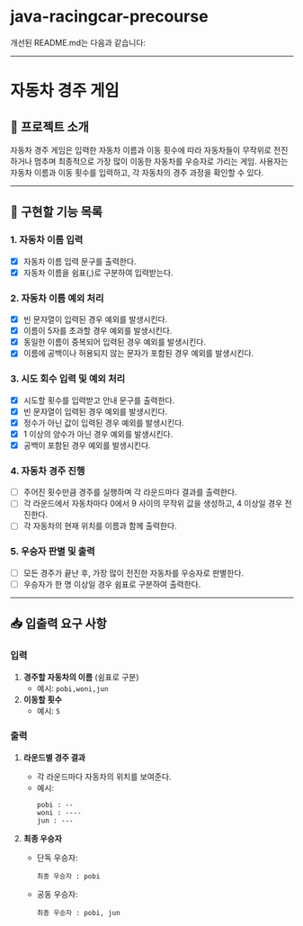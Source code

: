 # java-racingcar-precourse
개선된 README.md는 다음과 같습니다:

---

# 자동차 경주 게임

## 📌 프로젝트 소개

자동차 경주 게임은 입력한 자동차 이름과 이동 횟수에 따라 자동차들이 무작위로 전진하거나 멈추며 최종적으로 가장 많이 이동한 자동차를 우승자로 가리는 게임. 사용자는 자동차 이름과 이동 횟수를 입력하고, 각 자동차의 경주 과정을 확인할 수 있다.

---

## 🚗 구현할 기능 목록

### 1. **자동차 이름 입력**
- [x] 자동차 이름 입력 문구를 출력한다.
- [x] 자동차 이름을 쉼표(,)로 구분하여 입력받는다.

### 2. **자동차 이름 예외 처리**
- [x] 빈 문자열이 입력된 경우 예외를 발생시킨다.
- [x] 이름이 5자를 초과할 경우 예외를 발생시킨다.
- [x] 동일한 이름이 중복되어 입력된 경우 예외를 발생시킨다.
- [x] 이름에 공백이나 허용되지 않는 문자가 포함된 경우 예외를 발생시킨다.

### 3. **시도 회수 입력 및 예외 처리**
- [x] 시도할 횟수를 입력받고 안내 문구를 출력한다.
- [x] 빈 문자열이 입력된 경우 예외를 발생시킨다.
- [x] 정수가 아닌 값이 입력된 경우 예외를 발생시킨다.
- [x] 1 이상의 양수가 아닌 경우 예외를 발생시킨다.
- [x] 공백이 포함된 경우 예외를 발생시킨다.

### 4. **자동차 경주 진행**
- [ ] 주어진 횟수만큼 경주를 실행하며 각 라운드마다 결과를 출력한다.
- [ ] 각 라운드에서 자동차마다 0에서 9 사이의 무작위 값을 생성하고, 4 이상일 경우 전진한다.
- [ ] 각 자동차의 현재 위치를 이름과 함께 출력한다.

### 5. **우승자 판별 및 출력**
- [ ] 모든 경주가 끝난 후, 가장 많이 전진한 자동차를 우승자로 판별한다.
- [ ] 우승자가 한 명 이상일 경우 쉼표로 구분하여 출력한다.

---

## 📥 입출력 요구 사항

### 입력
1. **경주할 자동차의 이름** (쉼표로 구분)
    - 예시: `pobi,woni,jun`
2. **이동할 횟수**
    - 예시: `5`

### 출력
1. **라운드별 경주 결과**
    - 각 라운드마다 자동차의 위치를 보여준다.
    - 예시:
      ```
      pobi : --
      woni : ----
      jun : ---
      ```

2. **최종 우승자**
    - 단독 우승자:
      ```
      최종 우승자 : pobi
      ```
    - 공동 우승자:
      ```
      최종 우승자 : pobi, jun
      ```